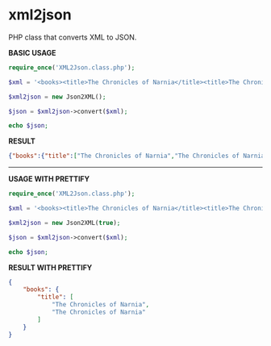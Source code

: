 # xml2json
PHP class that converts XML to JSON.

**BASIC USAGE**
````php
require_once('XML2Json.class.php');

$xml = '<books><title>The Chronicles of Narnia</title><title>The Chronicles of Narnia</title></books>';

$xml2json = new Json2XML();

$json = $xml2json->convert($xml);

echo $json;
````

**RESULT**
````json
{"books":{"title":["The Chronicles of Narnia","The Chronicles of Narnia"]}}
````

------------------------------------------------------------------------------------------------------

**USAGE WITH PRETTIFY**
````php
require_once('XML2Json.class.php');

$xml = '<books><title>The Chronicles of Narnia</title><title>The Chronicles of Narnia</title></books>';

$xml2json = new Json2XML(true);

$json = $xml2json->convert($xml);

echo $json;
````

**RESULT WITH PRETTIFY**
````json
{
    "books": {
        "title": [
            "The Chronicles of Narnia",
            "The Chronicles of Narnia"
        ]
    }
}
````
